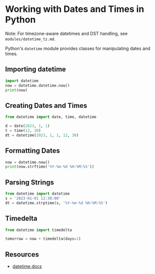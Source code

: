 # Working with Dates and Times in Python

Note: For timezone-aware datetimes and DST handling, see `modules/datetime_tz.md`.

Python's `datetime` module provides classes for manipulating dates and times.

## Importing datetime
```python
import datetime
now = datetime.datetime.now()
print(now)
```

## Creating Dates and Times
```python
from datetime import date, time, datetime

d = date(2023, 1, 1)
t = time(12, 30)
dt = datetime(2023, 1, 1, 12, 30)
```

## Formatting Dates
```python
now = datetime.now()
print(now.strftime('%Y-%m-%d %H:%M:%S'))
```

## Parsing Strings
```python
from datetime import datetime
s = '2023-01-01 12:30:00'
dt = datetime.strptime(s, '%Y-%m-%d %H:%M:%S')
```

## Timedelta
```python
from datetime import timedelta

tomorrow = now + timedelta(days=1)
```

## Resources
- [datetime docs](https://docs.python.org/3/library/datetime.html) 
